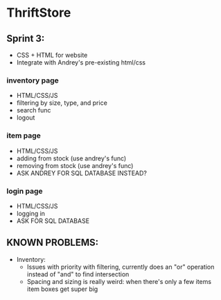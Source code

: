 # ThriftStore

## Sprint 3:
  - CSS + HTML for website
  - Integrate with Andrey's pre-existing html/css
###  inventory page
  - HTML/CSS/JS
  - filtering by size, type, and price
  - search func
  - logout
###  item page
  - HTML/CSS/JS
  - adding from stock (use andrey's func)
  - removing from stock (use andrey's func)
  - ASK ANDREY FOR SQL DATABASE INSTEAD?
###  login page
  - HTML/CSS/JS
  - logging in
  - ASK FOR SQL DATABASE

## KNOWN PROBLEMS:
  - Inventory:
    - Issues with priority with filtering, currently does an "or" operation instead of "and" to find intersection
    - Spacing and sizing is really weird: when there's only a few items item boxes get super big
